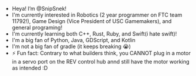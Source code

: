 - Heya! I’m @SnipSnek!
- I'm currently interested in Robotics (2 year programmer on FTC team 11792!), Game Design (Vice President of USC Gamemakers), and general programing!
- I'm currently learning both C++, Rust, Ruby, and Swift(i hate swift)!
- I'm a big fan of Python, Java, GDScript, and Kotlin
- I'm not a big fan of gradle (it keeps breaking 😭)
- ⚡ Fun fact: Contrary to what builders think, you CANNOT plug in a motor in a servo port on the REV control hub annd still have the motor working as intended :D

<!---
SnipSnek/SnipSnek is a ✨ special ✨ repository because its `README.md` (this file) appears on your GitHub profile.
You can click the Preview link to take a look at your changes.
--->
